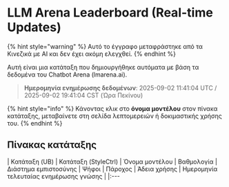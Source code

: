 # LLM Arena Leaderboard (Real-time Updates)


{% hint style="warning" %}
Αυτό το έγγραφο μεταφράστηκε από τα Κινεζικά με AI και δεν έχει ακόμη ελεγχθεί.
{% endhint %}




Αυτή είναι μια κατάταξη που δημιουργήθηκε αυτόματα με βάση τα δεδομένα του Chatbot Arena (lmarena.ai).

> **Ημερομηνία ενημέρωσης δεδομένων**: 2025-09-02 11:41:04 UTC / 2025-09-02 19:41:04 CST (Ώρα Πεκίνου)

{% hint style="info" %}
Κάνοντας κλικ στο **όνομα μοντέλου** στον πίνακα κατάταξης, μεταβαίνετε στη σελίδα λεπτομερειών ή δοκιμαστικής χρήσης του.
{% endhint %}

## Πίνακας κατάταξης

| Κατάταξη (UB) | Κατάταξη (StyleCtrl) | Όνομα μοντέλου                                                                                                                             | Βαθμολογία | Διάστημα εμπιστοσύνης | Ψήφοι      | Πάροχος                    | Άδεια χρήσης                    | Ημερομηνία τελευταίας ενημέρωσης γνώσης   |
|:---